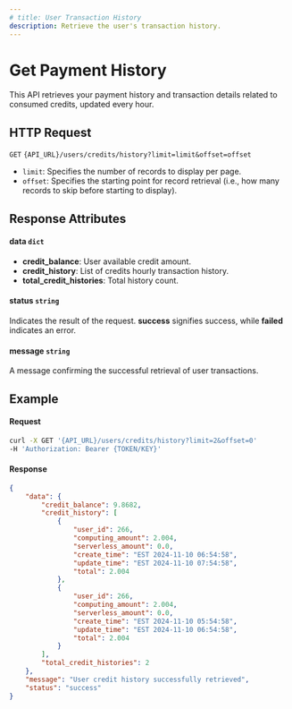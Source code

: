 ```yaml
---
# title: User Transaction History
description: Retrieve the user's transaction history.
---
```


# Get Payment History

This API retrieves your payment history and transaction details related to consumed credits, updated every hour.

## HTTP Request

`GET` `{API_URL}/users/credits/history?limit=limit&offset=offset`
  - `limit`: Specifies the number of records to display per page.
  - `offset`: Specifies the starting point for record retrieval (i.e., how many records to skip before starting to display).

## Response Attributes

#### data `dict`

  - **credit_balance**: User available credit amount.
  - **credit_history**: List of credits hourly transaction history.
  - **total_credit_histories**: Total history count.

#### status `string`

Indicates the result of the request. **success** signifies success, while **failed** indicates an error.

#### message `string`

A message confirming the successful retrieval of user transactions.

## Example

#### Request

```bash
curl -X GET '{API_URL}/users/credits/history?limit=2&offset=0'
-H 'Authorization: Bearer {TOKEN/KEY}'
```

#### Response

```json
{
    "data": {
        "credit_balance": 9.8682,
        "credit_history": [
            {
                "user_id": 266,
                "computing_amount": 2.004,
                "serverless_amount": 0.0,
                "create_time": "EST 2024-11-10 06:54:58",
                "update_time": "EST 2024-11-10 07:54:58",
                "total": 2.004
            },
            {
                "user_id": 266,
                "computing_amount": 2.004,
                "serverless_amount": 0.0,
                "create_time": "EST 2024-11-10 05:54:58",
                "update_time": "EST 2024-11-10 06:54:58",
                "total": 2.004
            }
        ],
        "total_credit_histories": 2
    },
    "message": "User credit history successfully retrieved",
    "status": "success"
}
```


